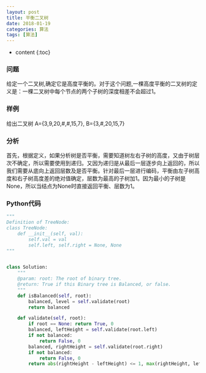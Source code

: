 ```yaml
---
layout: post
title: 平衡二叉树
date: 2018-01-19
categories: 算法
tags: [算法]
---
```


* content
{:toc}

### 问题
给定一个二叉树,确定它是高度平衡的。对于这个问题,一棵高度平衡的二叉树的定义是：一棵二叉树中每个节点的两个子树的深度相差不会超过1。 

### 样例
给出二叉树 A={3,9,20,#,#,15,7}, B={3,#,20,15,7}

### 分析
首先，根据定义，如果分析树是否平衡，需要知道树左右子树的高度，又由于树层次不确定，所以需要使用到递归。又因为递归是从最后一层逐步向上返回的，所以我们需要从底向上返回层数及是否平衡。针对最后一层进行编码，平衡由左子树高度和右子树高度差的绝对值确定，层数为最高的子树加1。因为最小的子树是None，所以当结点为None时直接返回平衡、层数为1。

### Python代码
```python
"""
Definition of TreeNode:
class TreeNode:
    def __init__(self, val):
        self.val = val
        self.left, self.right = None, None
"""


class Solution:
    """
    @param: root: The root of binary tree.
    @return: True if this Binary tree is Balanced, or false.
    """
    def isBalanced(self, root):
        balanced, level = self.validate(root)
        return balanced

    def validate(self, root):
        if root == None: return True, 0
        balanced, leftHeight = self.validate(root.left)
        if not balanced:
            return False, 0
        balanced, rightHeight = self.validate(root.right)
        if not balanced:
            return False, 0
        return abs(rightHeight - leftHeight) <= 1, max(rightHeight, leftHeight) + 1
```